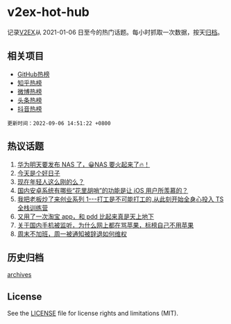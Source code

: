 # v2ex-hot-hub

 记录[V2EX](https://www.v2ex.com/)从 2021-01-06 日至今的热门话题。每小时抓取一次数据，按天[归档](archives)。
 
 ## 相关项目

- [GitHub热榜](https://github.com/lonnyzhang423/github-hot-hub)
- [知乎热榜](https://github.com/lonnyzhang423/zhihu-hot-hub)
- [微博热榜](https://github.com/lonnyzhang423/weibo-hot-hub)
- [头条热榜](https://github.com/lonnyzhang423/toutiao-hot-hub)
- [抖音热榜](https://github.com/lonnyzhang423/douyin-hot-hub)


 `更新时间：2022-09-06 14:51:22 +0800`

## 热议话题

1. [华为明天要发布 NAS 了，😀NAS 要火起来了🔥！](https://www.v2ex.com/t/877829)
1. [今天是个好日子](https://www.v2ex.com/t/877973)
1. [现在年轻人这么刚的么？](https://www.v2ex.com/t/877840)
1. [国内安卓系统有哪些“花里胡哨”的功能是让 iOS 用户所羡慕的？](https://www.v2ex.com/t/877975)
1. [我把老板炒了来创业系列 1---打工是不可能打工的,从此刻开始全身心投入 TS 全栈训练营](https://www.v2ex.com/t/877957)
1. [又用了一次淘宝 app，和 pdd 比起来真是天上地下](https://www.v2ex.com/t/877970)
1. [关于国内手机被监听，为什么网上都在骂苹果，标榜自己不用苹果](https://www.v2ex.com/t/877994)
1. [周末不加班，周一被通知被辞退如何维权](https://www.v2ex.com/t/877949)

## 历史归档

[archives](archives)

## License

See the [LICENSE](LICENSE) file for license rights and limitations (MIT).
